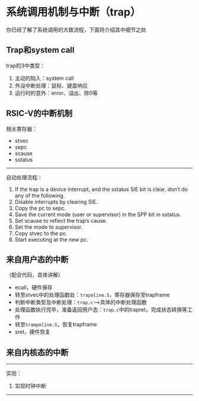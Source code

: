 # 系统调用机制与中断（trap）

你已经了解了系统调用的大致流程，下面将介绍其中细节之处

## Trap和system call
trap的3中类型：
1. 主动的陷入：system call
2. 外设中断处理：鼠标、键盘响应
3. 运行时的意外：error、溢出、除0等


## RSIC-V的中断机制
相关寄存器：
+ stvec
+ sepc
+ scause
+ sstatus
---
自动处理流程：
1. If the trap is a device interrupt, and the sstatus SIE bit is clear, don’t do any of the
following.
2. Disable interrupts by clearing SIE.
3. Copy the pc to sepc.
4. Save the current mode (user or supervisor) in the SPP bit in sstatus.
5. Set scause to reflect the trap’s cause.
6. Set the mode to supervisor.
7. Copy stvec to the pc.
8. Start executing at the new pc.


## 来自用户态的中断
（配合代码，具体讲解）
+ ecall，硬件保存
+ 转至stvec中的处理函数处：`trapoline.S`，寄存器保存至trapframe
+ 判断中断类型及中断处理：`trap.c`-->具体的中断处理函数
+ 处理函数执行完毕，准备返回用户态：`trap.c`中的trapret，完成状态转换等工作
+ 转至`trampoline.S`，恢复trapframe
+ sret，硬件恢复

## 来自内核态的中断


---
实验：
1. 实现时钟中断

---
